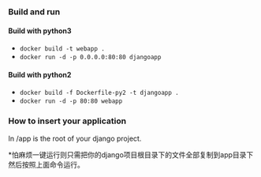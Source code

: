 
### Build and run
#### Build with python3
* `docker build -t webapp .`
* `docker run -d -p 0.0.0.0:80:80 djangoapp`

#### Build with python2
* `docker build -f Dockerfile-py2 -t djangoapp .`
* `docker run -d -p 80:80 webapp`

### How to insert your application

In /app is the root of your django project.

*怕麻烦一键运行则只需把你的django项目根目录下的文件全部复制到app目录下然后按照上面命令运行。
